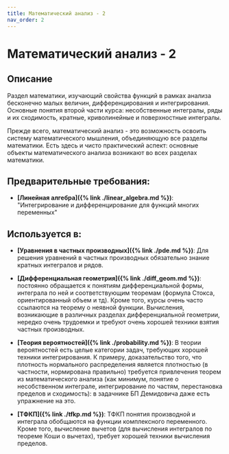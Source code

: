 ```yaml
---
title: Математический анализ - 2
nav_order: 2
---
```


# Математический анализ - 2


## Описание 
Раздел математики, изучающий свойства функций в рамках анализа бесконечно малых величин, 
дифференцирования и интегрирования. Основные понятия второй части курса: несобственные интегралы, 
ряды и их сходимость, кратные, криволинейные и поверхностные интегралы. 

Прежде всего, математический анализ - это возможность освоить систему математического мышления, 
объединяющую все разделы математики. Есть здесь и чисто практический аспект: 
основные объекты математического анализа возникают во всех разделах математики. 


## Предварительные требования:

- **[Линейная алгебра]({% link ./linear_algebra.md %})**: "Интегрирование и дифференцирование для функций многих переменных"       



## Используется в:

- **[Уравнения в частных производных]({% link ./pde.md %})**: Для решения уравнений в частных производных обязательно знание кратных интегралов и рядов.  


- **[Дифференциальная геометрия]({% link ./diff_geom.md %})**: постоянно обращается к понятиям дифференциальной формы, интеграла по ней и соответствующим теоремам 
(формула Стокса, ориентированный объем и тд). Кроме того, курсы очень часто ссылаются на теорему о неявной функции. 
Вычисления, возникающие в различных разделах дифференциальной геометрии, 
нередко очень трудоемки и требуют очень хорошей техники взятия частных производных.


- **[Теория вероятностей]({% link ./probability.md %})**: В теории вероятностей есть целые категории задач, требующих хорошей техники интегрирования. 
К примеру, доказательство того, что плотность нормального распределения является плотностью 
(в частности, нормирована правильно) требуется привлечения теорем из математического анализа (как минимум, 
понятие о несобственном интеграле, интегрирование по частям, перестановка пределов и сходимость): 
в задачнике БП Демидовича даже есть упражнение на это. 


- **[ТФКП]({% link ./tfkp.md %})**: ТФКП понятия производной и интеграла обобщаются на функции комплексного переменного. Кроме того, вычисление вычетов 
(для вычисления интегралов по теореме Коши о вычетах), требует хорошей техники вычисления пределов.    

